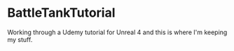 # BattleTankTutorial
Working through a Udemy tutorial for Unreal 4 and this is where I'm keeping my stuff.
